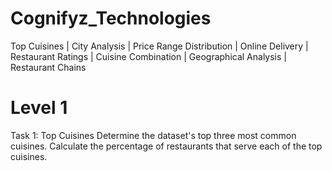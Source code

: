 # Cognifyz_Technologies
Top Cuisines | City Analysis | Price Range Distribution | Online Delivery | Restaurant Ratings | Cuisine Combination | Geographical Analysis | Restaurant Chains

# Level 1
Task 1: Top Cuisines Determine the dataset's top three most common cuisines.
Calculate the percentage of restaurants that serve each of the top cuisines.
